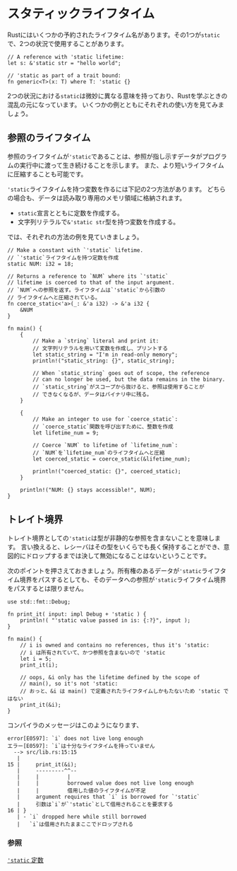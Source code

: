 <!--
# Static
-->
# スタティックライフタイム

<!--
Rust has a few reserved lifetime names. One of those is `'static`. You
might encounter it in two situations:
-->
Rustにはいくつかの予約されたライフタイム名があります。その1つが`static`で、2つの状況で使用することがあります。

```rust, editable
// A reference with 'static lifetime:
let s: &'static str = "hello world";

// 'static as part of a trait bound:
fn generic<T>(x: T) where T: 'static {}
```

<!--
Both are related but subtly different and this is a common source for
confusion when learning Rust. Here are some examples for each situation:
-->
2つの状況における`static`は微妙に異なる意味を持っており、Rustを学ぶときの混乱の元になっています。
いくつかの例とともにそれぞれの使い方を見てみましょう。

<!--
## Reference lifetime
-->
## 参照のライフタイム

<!--
As a reference lifetime `'static` indicates that the data pointed to by
the reference lives for the entire lifetime of the running program.
It can still be coerced to a shorter lifetime.
-->
参照のライフタイムが`'static`であることは、参照が指し示すデータがプログラムの実行中に渡って生き続けることを示します。
また、より短いライフタイムに圧縮することも可能です。

<!--
There are two ways to make a variable with `'static` lifetime, and both
are stored in the read-only memory of the binary:
-->
`'static`ライフタイムを持つ変数を作るには下記の2つ方法があります。
どちらの場合も、データは読み取り専用のメモリ領域に格納されます。

<!--
* Make a constant with the `static` declaration.
* Make a `string` literal which has type: `&'static str`.
-->
* `static`宣言とともに定数を作成する。
* 文字列リテラルで`&'static str`型を持つ変数を作成する。

<!--
See the following example for a display of each method:
-->
では、それぞれの方法の例を見ていきましょう。

```rust,editable
// Make a constant with `'static` lifetime.
// `'static`ライフタイムを持つ定数を作成
static NUM: i32 = 18;

// Returns a reference to `NUM` where its `'static`
// lifetime is coerced to that of the input argument.
// `NUM`への参照を返す。ライフタイムは`'static`から引数の
// ライフタイムへと圧縮されている。
fn coerce_static<'a>(_: &'a i32) -> &'a i32 {
    &NUM
}

fn main() {
    {
        // Make a `string` literal and print it:
        // 文字列リテラルを用いて変数を作成し、プリントする
        let static_string = "I'm in read-only memory";
        println!("static_string: {}", static_string);

        // When `static_string` goes out of scope, the reference
        // can no longer be used, but the data remains in the binary.
        // `static_string`がスコープから抜けると、参照は使用することが
        // できなくなるが、データはバイナリ中に残る。
    }

    {
        // Make an integer to use for `coerce_static`:
        // `coerce_static`関数を呼び出すために、整数を作成
        let lifetime_num = 9;

        // Coerce `NUM` to lifetime of `lifetime_num`:
        // `NUM`を`lifetime_num`のライフタイムへと圧縮
        let coerced_static = coerce_static(&lifetime_num);

        println!("coerced_static: {}", coerced_static);
    }

    println!("NUM: {} stays accessible!", NUM);
}
```

<!--
## Trait bound
-->
## トレイト境界

<!--
As a trait bound, it means the type does not contain any non-static
references. Eg. the receiver can hold on to the type for as long as
they want and it will never become invalid until they drop it.
-->
トレイト境界としての`'static`は型が非静的な参照を含まないことを意味します。
言い換えると、レシーバはその型をいくらでも長く保持することができ、意図的にドロップするまでは決して無効になることはないということです。

<!--
It's important to understand this means that any owned data always passes
a `'static` lifetime bound, but a reference to that owned data generally
does not:
-->
次のポイントを押さえておきましょう。所有権のあるデータが`'static`ライフタイム境界をパスするとしても、そのデータへの参照が`'static`ライフタイム境界をパスするとは限りません。

```rust,editable,compile_fail
use std::fmt::Debug;

fn print_it( input: impl Debug + 'static ) {
    println!( "'static value passed in is: {:?}", input );
}

fn main() {
    // i is owned and contains no references, thus it's 'static:
    // i は所有されていて、かつ参照を含まないので 'static
    let i = 5;
    print_it(i);

    // oops, &i only has the lifetime defined by the scope of
    // main(), so it's not 'static:
    // おっと、&i は main() で定義されたライフタイムしかもたないため 'static ではない
    print_it(&i);
}
```
<!--
The compiler will tell you:
-->
コンパイラのメッセージはこのようになります、
```ignore
error[E0597]: `i` does not live long enough
エラー[E0597]: `i`は十分なライフタイムを持っていません
  --> src/lib.rs:15:15
   |
15 |     print_it(&i);
   |     ---------^^--
   |     |         |
   |     |         borrowed value does not live long enough
   |     |         借用した値のライフタイムが不足
   |     argument requires that `i` is borrowed for `'static`
   |     引数は`i`が`'static`として借用されることを要求する
16 | }
   | - `i` dropped here while still borrowed
   |   `i`は借用されたままここでドロップされる
```

<!--
### See also:
-->
### 参照

<!--
[`'static` constants][static_const]
-->
[`'static` 定数][static_const]

[static_const]: ../../custom_types/constants.md

